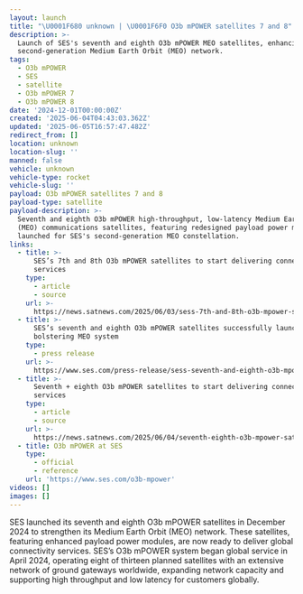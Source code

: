 ```yaml
---
layout: launch
title: "\U0001F680 unknown | \U0001F6F0 O3b mPOWER satellites 7 and 8"
description: >-
  Launch of SES's seventh and eighth O3b mPOWER MEO satellites, enhancing SES's
  second-generation Medium Earth Orbit (MEO) network.
tags:
  - O3b mPOWER
  - SES
  - satellite
  - O3b mPOWER 7
  - O3b mPOWER 8
date: '2024-12-01T00:00:00Z'
created: '2025-06-04T04:43:03.362Z'
updated: '2025-06-05T16:57:47.482Z'
redirect_from: []
location: unknown
location-slug: ''
manned: false
vehicle: unknown
vehicle-type: rocket
vehicle-slug: ''
payload: O3b mPOWER satellites 7 and 8
payload-type: satellite
payload-description: >-
  Seventh and eighth O3b mPOWER high-throughput, low-latency Medium Earth Orbit
  (MEO) communications satellites, featuring redesigned payload power modules,
  launched for SES's second-generation MEO constellation.
links:
  - title: >-
      SES’s 7th and 8th O3b mPOWER satellites to start delivering connectivity
      services
    type:
      - article
      - source
    url: >-
      https://news.satnews.com/2025/06/03/sess-7th-and-8th-o3b-mpower-satellites-to-start-delivering-connectivity-services/
  - title: >-
      SES’s seventh and eighth O3b mPOWER satellites successfully launched,
      bolstering MEO system
    type:
      - press release
    url: >-
      https://www.ses.com/press-release/sess-seventh-and-eighth-o3b-mpower-satellites-successfully-launched-bolstering-meo
  - title: >-
      Seventh + eighth O3b mPOWER satellites to start delivering connectivity
      services
    type:
      - article
      - source
    url: >-
      https://news.satnews.com/2025/06/04/seventh-eighth-o3b-mpower-satellites-to-start-delivering-connectivity-services/
  - title: O3b mPOWER at SES
    type:
      - official
      - reference
    url: 'https://www.ses.com/o3b-mpower'
videos: []
images: []
---
```

SES launched its seventh and eighth O3b mPOWER satellites in December 2024 to strengthen its Medium Earth Orbit (MEO) network. These satellites, featuring enhanced payload power modules, are now ready to deliver global connectivity services. SES’s O3b mPOWER system began global service in April 2024, operating eight of thirteen planned satellites with an extensive network of ground gateways worldwide, expanding network capacity and supporting high throughput and low latency for customers globally.
